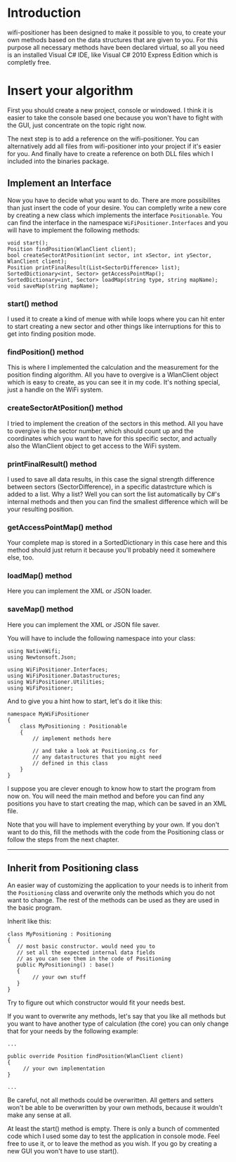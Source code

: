 # Introduction #

wifi-positioner has been designed to make it possible to you, to create your own methods based on the data structures that are given to you. For this purpose all necessary methods have been declared virtual, so all you need is an installed Visual C# IDE, like Visual C# 2010 Express Edition which is completly free.

# Insert your algorithm #

First you should create a new project, console or windowed. I think it is easier to take the console based one because you won't have to fight with the GUI, just concentrate on the topic right now.

The next step is to add a reference on the wifi-positioner. You can alternatively add all files from wifi-positioner into your project if it's easier for you. And finally have to create a reference on both DLL files which I included into the binaries package.

## Implement an Interface ##

Now you have to decide what you want to do. There are more possibilites than just insert the code of your desire. You can completly write a new core by creating a new class which implements the interface `Positionable`.
You can find the interface in the namespace `WiFiPositioner.Interfaces` and you will have to implement the following methods:

```
void start();
Position findPosition(WlanClient client);
bool createSectorAtPosition(int sector, int xSector, int ySector, WlanClient client);
Position printFinalResult(List<SectorDifference> list);
SortedDictionary<int, Sector> getAccessPointMap();
SortedDictionary<int, Sector> loadMap(string type, string mapName);
void saveMap(string mapName);
```

### start() method ###

I used it to create a kind of menue with while loops where you can hit enter to start creating a new sector and other things like interruptions for this to get into finding position mode.

### findPosition() method ###

This is where I implemented the calculation and the measurement for the position finding algorithm. All you have to overgive is a WlanClient object which is easy to create, as you can see it in my code. It's nothing special, just a handle on the WiFi system.

### createSectorAtPosition() method ###

I tried to implement the creation of the sectors in this method. All you have to overgive is the sector number, which should count up and the coordinates which you want to have for this specific sector, and actually also the WlanClient object to get access to the WiFi system.

### printFinalResult() method ###

I used to save all data results, in this case the signal strength difference between sectors (SectorDifference), in a specific datastrcture which is added to a list. Why a list? Well you can sort the list automatically by C#'s internal methods and then you can find the smallest difference which will be your resulting position.

### getAccessPointMap() method ###

Your complete map is stored in a SortedDictionary in this case here and this method should just return it because you'll probably need it somewhere else, too.

### loadMap() method ###

Here you can implement the XML or JSON loader.

### saveMap() method ###

Here you can implement the XML or JSON file saver.

You will have to include the following namespace into your class:

```
using NativeWifi;
using Newtonsoft.Json;

using WiFiPositioner.Interfaces;
using WiFiPositioner.Datastructures;
using WiFiPositioner.Utilities;
using WiFiPositioner;
```

And to give you a hint how to start, let's do it like this:

```
namespace MyWiFiPositioner
{
    class MyPositioning : Positionable
    {
        // implement methods here

        // and take a look at Positioning.cs for
        // any datastructures that you might need
        // defined in this class
    }
}
```

I suppose you are clever enough to know how to start the program from now on. You will need the main method and before you can find any positions you have to start creating the map, which can be saved in an XML file.

Note that you will have to implement everything by your own. If you don't want to do this, fill the methods with the code from the Positioning class or follow the steps from the next chapter.


---


## Inherit from Positioning class ##

An easier way of customizing the application to your needs is to inherit from the `Positioning` class and overwrite only the methods which you do not want to change. The rest of the methods can be used as they are used in the basic program.

Inherit like this:

```
class MyPositioning : Positioning
{
   // most basic constructor. would need you to 
   // set all the expected internal data fields
   // as you can see them in the code of Positioning
   public MyPositioning() : base()
   {
        // your own stuff
   }    
}
```

Try to figure out which constructor would fit your needs best.

If you want to overwrite any methods, let's say that you like all methods but you want to have another type of calculation (the core) you can only change that for your needs by the following example:

```
...

public override Position findPosition(WlanClient client)
{
     // your own implementation
}

...
```

Be careful, not all methods could be overwritten. All getters and setters won't be able to be overwritten by your own methods, because it wouldn't make any sense at all.

At least the start() method is empty. There is only a bunch of commented code which I used some day to test the application in console mode. Feel free to use it, or to leave the method as you wish. If you go by creating a new GUI you won't have to use start().